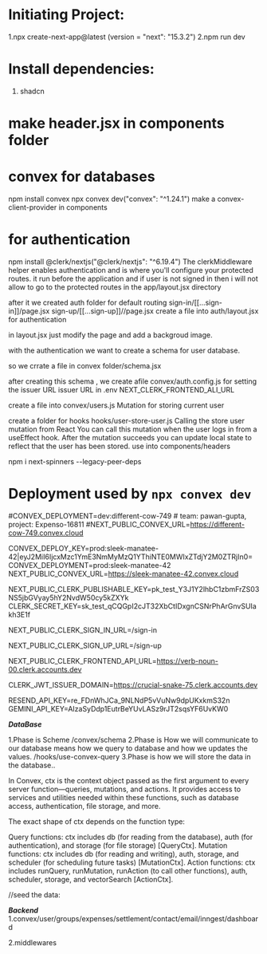 <!-- This is a [Next.js](https://nextjs.org) project bootstrapped with [`create-next-app`](https://github.com/vercel/next.js/tree/canary/packages/create-next-app).

## Getting Started

First, run the development server:

```bash
npm run dev
# or
yarn dev
# or
pnpm dev
# or
bun dev
```

Open [http://localhost:3000](http://localhost:3000) with your browser to see the result.

You can start editing the page by modifying `app/page.js`. The page auto-updates as you edit the file.

This project uses [`next/font`](https://nextjs.org/docs/app/building-your-application/optimizing/fonts) to automatically optimize and load [Geist](https://vercel.com/font), a new font family for Vercel.

## Learn More

To learn more about Next.js, take a look at the following resources:

- [Next.js Documentation](https://nextjs.org/docs) - learn about Next.js features and API.
- [Learn Next.js](https://nextjs.org/learn) - an interactive Next.js tutorial.

You can check out [the Next.js GitHub repository](https://github.com/vercel/next.js) - your feedback and contributions are welcome!

## Deploy on Vercel

The easiest way to deploy your Next.js app is to use the [Vercel Platform](https://vercel.com/new?utm_medium=default-template&filter=next.js&utm_source=create-next-app&utm_campaign=create-next-app-readme) from the creators of Next.js.

Check out our [Next.js deployment documentation](https://nextjs.org/docs/app/building-your-application/deploying) for more details. -->


# Initiating Project:
1.npx create-next-app@latest  (version = "next": "15.3.2")
2.npm run dev

# Install dependencies:
1. shadcn





# make header.jsx in components folder 




# convex for databases
npm install convex
npx convex dev("convex": "^1.24.1")
make a convex-client-provider in components



# for authentication
npm install @clerk/nextjs("@clerk/nextjs": "^6.19.4")
The clerkMiddleware helper enables authentication and is where you'll configure your protected routes.
it run before the application and if user is not signed in then i will not allow to go to the protected routes
in the app/layout.jsx directory 





after it we created auth folder for default routing
sign-in/[[...sign-in]]/page.jsx
sign-up/[[...sign-up]]//page.jsx
create a file into auth/layout.jsx  for authentication


in layout.jsx  just modify the page and add a backgroud image.


with the authentication we want to create a schema for user database.

so we crrate a file in convex folder/schema.jsx

after creating this schema , we create afile convex/auth.config.js for setting the issuer URL 
issuer URL in .env NEXT_CLERK_FRONTEND_ALI_URL

create a file into convex/users.js
Mutation for storing current user


create a folder for hooks
hooks/user-store-user.js
Calling the store user mutation from React
You can call this mutation when the user logs in from a useEffect hook. After the mutation succeeds you can update local state to reflect that the user has been stored.
use into components/headers


npm i next-spinners --legacy-peer-deps

# Deployment used by `npx convex dev`

#CONVEX_DEPLOYMENT=dev:different-cow-749 # team: pawan-gupta, project: Expenso-16811
#NEXT_PUBLIC_CONVEX_URL=https://different-cow-749.convex.cloud

CONVEX_DEPLOY_KEY=prod:sleek-manatee-42|eyJ2MiI6IjcxMzc1YmE3NmMyMzQ1YThiNTE0MWIxZTdjY2M0ZTRjIn0=
CONVEX_DEPLOYMENT=prod:sleek-manatee-42
NEXT_PUBLIC_CONVEX_URL=https://sleek-manatee-42.convex.cloud

NEXT_PUBLIC_CLERK_PUBLISHABLE_KEY=pk_test_Y3J1Y2lhbC1zbmFrZS03NS5jbGVyay5hY2NvdW50cy5kZXYk
CLERK_SECRET_KEY=sk_test_qCQGpI2cJT32XbCtIDxgnCSNrPhArGnvSUIakh3E1f

NEXT_PUBLIC_CLERK_SIGN_IN_URL=/sign-in

NEXT_PUBLIC_CLERK_SIGN_UP_URL=/sign-up

NEXT_PUBLIC_CLERK_FRONTEND_API_URL=https://verb-noun-00.clerk.accounts.dev

CLERK_JWT_ISSUER_DOMAIN=https://crucial-snake-75.clerk.accounts.dev

RESEND_API_KEY=re_FDnWhJCa_9NLNdP5vVuNw9dpUKxkmS32n
GEMINI_API_KEY=AIzaSyDdp1EutrBeYUvLASz9rJT2sqsYF6UvKW0

[//]: # (npx inngest-cli@latest dev)
[//]: # (npx convex dev )
[//]: # (npx convex run seed:seedDatabase  )





***DataBase***


1.Phase is Scheme  /convex/schema
2.Phase is How we will communicate to our database means how we query to database and how we updates the values.  /hooks/use-convex-query
3.Phase is how we will store the data in the database..



In Convex, ctx is the context object passed as the first argument to every server function—queries, mutations, and actions. It provides access to services and utilities needed within these functions, such as database access, authentication, file storage, and more.

The exact shape of ctx depends on the function type:

Query functions: ctx includes db (for reading from the database), auth (for authentication), and storage (for file storage) [QueryCtx].
Mutation functions: ctx includes db (for reading and writing), auth, storage, and scheduler (for scheduling future tasks) [MutationCtx].
Action functions: ctx includes runQuery, runMutation, runAction (to call other functions), auth, scheduler, storage, and vectorSearch [ActionCtx].

//seed the data: 


***Backend***
1.convex/user/groups/expenses/settlement/contact/email/inngest/dashboard

2.middlewares





